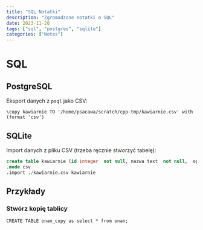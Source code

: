 ```yaml
---
title: "SQL Notatki"
description: "Zgromadzone notatki o SQL"
date: 2023-11-20
tags: ["sql", "postgres", "sqlite"]
categories: ["Notes"]
---
```

# SQL

## PostgreSQL

Eksport danych z `psql` jako CSV:

```
\copy kawiarnie TO '/home/psacawa/scratch/cpp-tmp/kawiarnie.csv' with (format 'csv')
```

## SQLite

Import danych z pliku CSV (trzeba ręcznie stworzyć tabelę):

```sql
create table kawiarnie (id integer  not null, nazwa text  not null,  opis text  not null
.mode csv
.import ./kawiarnie.csv kawiarnie
```

## Przykłady

### Stwórz kopię tablicy

```
CREATE TABLE onan_copy as select * from onan;
```
